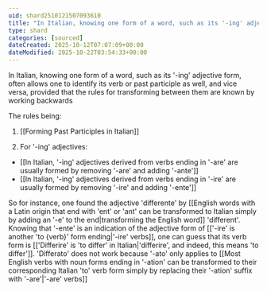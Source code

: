 ```yaml
---
uid: shard2510121507093610
title: "In Italian, knowing one form of a word, such as its '-ing' adjective form, often allows one to identify its verb or past participle as well, and vice versa, provided that the rules for transforming between them are known by working backwards"
type: shard
categories: [sourced]
dateCreated: 2025-10-12T07:07:09+00:00
dateModified: 2025-10-22T03:54:33+00:00
---
```

In Italian, knowing one form of a word, such as its '-ing' adjective form, often allows one to identify its verb or past participle as well, and vice versa, provided that the rules for transforming between them are known by working backwards

The rules being:

1. [[Forming Past Participles in Italian]]

2. For '-ing' adjectives:
- [[In Italian, '-ing' adjectives derived from verbs ending in '-are' are usually formed by removing '-are' and adding '-ante']]
- [[In Italian, '-ing' adjectives derived from verbs ending in '-ire' are usually formed by removing '-ire' and adding '-ente']]


So for instance, one found the adjective 'differente' by [[English words with a Latin origin that end with 'ent' or 'ant' can be transformed to Italian simply by adding an '-e' to the end|transforming the English word]] 'different'. Knowing that '-ente' is an indication of the adjective form of [['-ire' is another 'to {verb}' form ending|'-ire' verbs]], one can guess that its verb form is [['Differire' is 'to differ' in Italian|'differire', and indeed, this means 'to differ']]. 'Differato' does not work because '-ato' only applies to [[Most English verbs with noun forms ending in '-ation' can be transformed to their corresponding Italian 'to' verb form simply by replacing their '-ation' suffix with '-are'|'-are' verbs]]